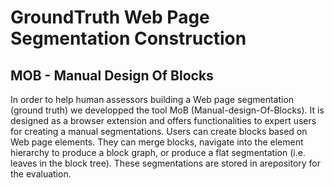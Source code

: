 # GroundTruth Web Page Segmentation Construction
## MOB - Manual Design Of Blocks

In order to help human assessors building a Web page segmentation (ground truth) we developped the tool MoB (Manual-design-Of-Blocks). 
It is designed as a browser extension and offers functionalities to expert users for creating a manual segmentations.
Users can create blocks based on Web page elements. They can merge blocks, navigate into the element hierarchy to produce a block graph, or produce a flat segmentation (i.e. leaves in the block tree). These segmentations are stored in arepository for the evaluation.


 





